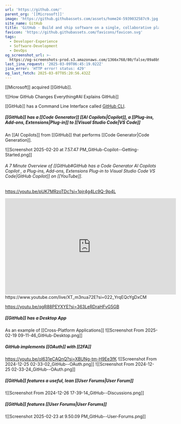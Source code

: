 ```yaml
---
url: 'https://github.com/'
parent_org: '[[Microsoft]]'
image: 'https://github.githubassets.com/assets/home24-5939032587c9.jpg'
site_name: GitHub
title: 'GitHub · Build and ship software on a single, collaborative platform'
favicon: 'https://github.githubassets.com/favicons/favicon.svg'
tags:
  - Developer-Experience
  - Software-Development
  - DevOps
og_screenshot_url: >-
  https://og-screenshots-prod.s3.amazonaws.com/1366x768/80/false/09a8b930c8b79e7c313e5e741e1d59c39ae91bc1f10cdefa68b47bf77519be57.jpeg
last_jina_request: '2025-03-09T06:45:19.022Z'
jina_error: 'HTTP error! status: 429'
og_last_fetch: 2025-03-07T05:20:56.432Z
---
```

[[Microsoft]] acquired [[GitHub]].

![[How GitHub Changes Everything#AI Explains GitHub]]

[[GitHub]] has a Command Line Interface called [GitHub CLI](https://cli.github.com).

##### [[GitHub]] has a [[Code Generator]] [[AI Copilots|Copilot]], a [[Plug-ins,  Add-ons,  Extensions|Plug-in]] to [[Visual Studio Code|VS Code]]
An [[AI Copilots]] from [[GitHub]] that performs [[Code Generator|Code Generation]].

![[Screenshot 2025-02-20 at 7.57.47 PM_GitHub-Copilot--Getting-Started.png]]
###### A 7 Minute Overview of [[GitHub#GitHub has a Code Generator AI Copilots Copilot , a Plug-ins, Add-ons, Extensions Plug-in to Visual Studio Code VS Code|GitHub Copilot]] on [[YouTube]].

https://youtu.be/pUK7MRzoTDc?si=1pjr4g4Lc9Q-9p4L
<iframe width="560" height="315" src="https://www.youtube.com/embed/hPVatUSvZq0?si=05CHuwnzQxs6Vjx5" title="YouTube video player" frameborder="0" allow="accelerometer; autoplay; clipboard-write; encrypted-media; gyroscope; picture-in-picture; web-share" referrerpolicy="strict-origin-when-cross-origin" allowfullscreen></iframe>
https://www.youtube.com/live/XT_m3nua72E?si=022_YrqEQcYgDxCM

https://youtu.be/qgR88PEYXYE?si=363LeRDraHFvG5GB

##### [[GitHub]] has a Desktop App
As an example of [[Cross-Platform Applications]]
![[Screenshot From 2025-02-19 09-11-46_GitHub-Desktop.png]]
##### GitHub implements [[OAuth]] with [[2FA]]  
https://youtu.be/oI631eCAQnQ?si=XBUNg-tm-H9Ee3fK
![[Screenshot From 2024-12-25 02-33-02_GitHub--OAuth.png]]
![[Screenshot From 2024-12-25 02-33-24_GitHub--OAuth.png]]
##### [[GitHub]] features a useful, lean [[User Forums|User Forum]]
![[Screenshot From 2024-12-26 17-39-14_GitHub--Discussions.png]]

##### [[GitHub]] features [[User Forums|User Forums]]
![[Screenshot 2025-02-23 at 9.50.09 PM_GitHub--User-Forums.png]]

